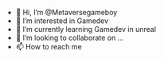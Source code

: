- 👋 Hi, I’m @Metaversegameboy
- 👀 I’m interested in Gamedev
- 🌱 I’m currently learning Gamedev in unreal
- 💞️ I’m looking to collaborate on ...
- 📫 How to reach me 

<!---
Metaversegameboy/Metaversegameboy is a ✨ special ✨ repository because its `README.md` (this file) appears on your GitHub profile.
You can click the Preview link to take a look at your changes.
--->
